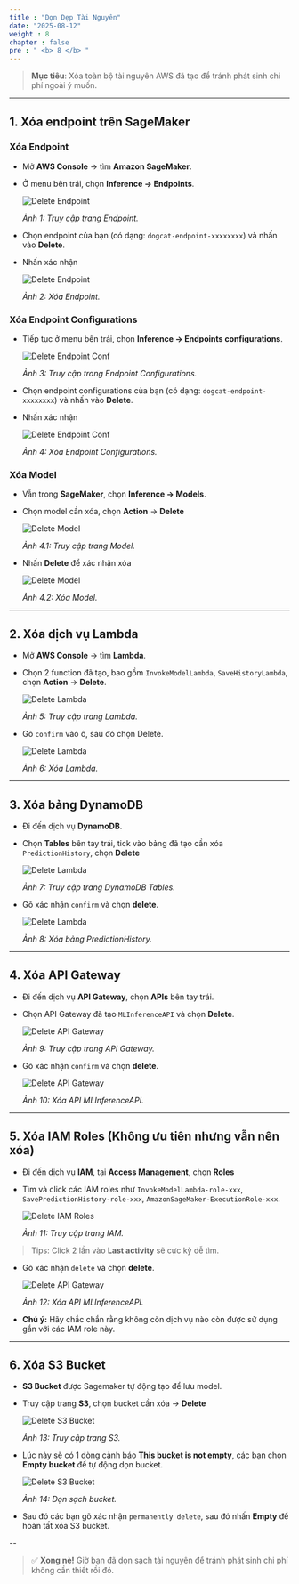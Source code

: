 ```yaml
---
title : "Dọn Dẹp Tài Nguyên"
date: "2025-08-12"
weight : 8
chapter : false
pre : " <b> 8 </b> "
---
```


> **Mục tiêu**: Xóa toàn bộ tài nguyên AWS đã tạo để tránh phát sinh chi phí ngoài ý muốn.

---

## 1. Xóa endpoint trên SageMaker

### Xóa Endpoint

- Mở **AWS Console** → tìm **Amazon SageMaker**.
- Ở menu bên trái, chọn **Inference → Endpoints**.

    ![Delete Endpoint](/images/8.clean/clean-1.png)

    *Ảnh 1: Truy cập trang Endpoint.*

- Chọn endpoint của bạn (có dạng: `dogcat-endpoint-xxxxxxxx`) và nhấn vào **Delete**.
- Nhấn xác nhận

    ![Delete Endpoint](/images/8.clean/clean-2.png)

    *Ảnh 2: Xóa Endpoint.*

### Xóa Endpoint Configurations

- Tiếp tục ở menu bên trái, chọn **Inference → Endpoints configurations**.

    ![Delete Endpoint Conf](/images/8.clean/clean-3.png)

    *Ảnh 3: Truy cập trang Endpoint Configurations.*

- Chọn endpoint configurations của bạn (có dạng: `dogcat-endpoint-xxxxxxxx`) và nhấn vào **Delete**.
- Nhấn xác nhận

    ![Delete Endpoint Conf](/images/8.clean/clean-4.png)

    *Ảnh 4: Xóa Endpoint Configurations.*

### Xóa Model

- Vẫn trong **SageMaker**, chọn **Inference → Models**.
- Chọn model cần xóa, chọn **Action** → **Delete** 

    ![Delete Model](/images/8.clean/clean-4.1.png)

    *Ảnh 4.1: Truy cập trang Model.*

- Nhấn **Delete** để xác nhận xóa

    ![Delete Model](/images/8.clean/clean-4.2.png)

    *Ảnh 4.2: Xóa Model.*

---

## 2. Xóa dịch vụ Lambda

- Mở **AWS Console** → tìm **Lambda**.
- Chọn 2 function đã tạo, bao gồm `InvokeModelLambda`, `SaveHistoryLambda`, chọn **Action** →  **Delete**.

    ![Delete Lambda](/images/8.clean/clean-5.png)

    *Ảnh 5: Truy cập trang Lambda.*

- Gõ `confirm` vào ô, sau đó chọn Delete.

    ![Delete Lambda](/images/8.clean/clean-6.png)

    *Ảnh 6: Xóa Lambda.*

---

## 3. Xóa bảng DynamoDB

- Đi đến dịch vụ **DynamoDB**.
- Chọn **Tables** bên tay trái, tick vào bảng đã tạo cần xóa `PredictionHistory`, chọn **Delete**

    ![Delete Lambda](/images/8.clean/clean-7.png)

    *Ảnh 7: Truy cập trang DynamoDB Tables.*

-  Gõ xác nhận `confirm` và chọn **delete**. 

    ![Delete Lambda](/images/8.clean/clean-8.png)

    *Ảnh 8: Xóa bảng PredictionHistory.*

---

## 4. Xóa API Gateway

- Đi đến dịch vụ **API Gateway**, chọn **APIs** bên tay trái.
- Chọn API Gateway đã tạo `MLInferenceAPI` và chọn **Delete**.

    ![Delete API Gateway](/images/8.clean/clean-9.png)

    *Ảnh 9: Truy cập trang API Gateway.*

-  Gõ xác nhận `confirm` và chọn **delete**. 

    ![Delete API Gateway](/images/8.clean/clean-10.png)

    *Ảnh 10: Xóa API MLInferenceAPI.*

---

## 5. Xóa IAM Roles (Không ưu tiên nhưng vẫn nên xóa)

- Đi đến dịch vụ **IAM**, tại **Access Management**, chọn **Roles**
- Tìm và click các IAM roles như `InvokeModelLambda-role-xxx`, `SavePredictionHistory-role-xxx`, `AmazonSageMaker-ExecutionRole-xxx`.

    ![Delete IAM Roles](/images/8.clean/clean-11.png)

    *Ảnh 11: Truy cập trang IAM.*

> Tips: Click 2 lần vào **Last activity** sẽ cực kỳ dễ tìm.

-  Gõ xác nhận `delete` và chọn **delete**. 

    ![Delete API Gateway](/images/8.clean/clean-12.png)

    *Ảnh 12: Xóa API MLInferenceAPI.*

- **Chú ý:** Hãy chắc chắn rằng không còn dịch vụ nào còn được sử dụng gắn với các IAM role này.

---

## 6. Xóa S3 Bucket

- **S3 Bucket** được Sagemaker tự động tạo để lưu model.
- Truy cập trang **S3**, chọn bucket cần xóa → **Delete**

    ![Delete S3 Bucket](/images/8.clean/clean-13.png)

    *Ảnh 13: Truy cập trang S3.*

- Lúc này sẽ có 1 dòng cảnh báo **This bucket is not empty**, các bạn chọn **Empty bucket** để tự động dọn bucket.

    ![Delete S3 Bucket](/images/8.clean/clean-14.png)

    *Ảnh 14: Dọn sạch bucket.*

- Sau đó các bạn gõ xác nhận `permanently delete`, sau đó nhấn **Empty** để hoàn tất xóa S3 bucket.

--

> ✅ **Xong nè!** Giờ bạn đã dọn sạch tài nguyên để tránh phát sinh chi phí không cần thiết rồi đó.